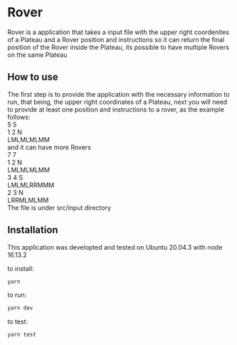 # Rover

Rover is a application that takes a input file with the upper right coordenites of a Plateau and a Rover position
and instructions so it can return the final position of the Rover inside the Plateau, its possible to have multiple
Rovers on the same Plateau

## How to use

The first step is to provide the application with the necessary information to run, that being, the upper right coordinates of a Plateau, next you will need to provide at least one position and instructions to a rover, as the example follows:  
5 5  
1 2 N  
LMLMLMLMM  
and it can have more Rovers  
7 7  
1 2 N  
LMLMLMLMM  
3 4 S  
LMLMLRRMMM  
2 3 N  
LRRMLMLMM  
The file is under src/input directory

## Installation

This application was developted and tested on Ubuntu 20.04.3 with node 16.13.2

to install:

```bash
yarn
```

to run:

```bash
yarn dev
```

to test:

```bash
yarn test
```
